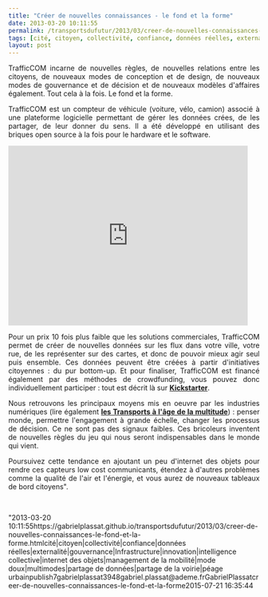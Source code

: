 ```yaml
---
title: "Créer de nouvelles connaissances - le fond et la forme"
date: 2013-03-20 10:11:55
permalink: /transportsdufutur/2013/03/creer-de-nouvelles-connaissances-le-fond-et-la-forme.html
tags: [cité, citoyen, collectivité, confiance, données réelles, externalité, gouvernance, Infrastructure, innovation, intelligence collective, internet des objets, management de la mobilité, mode doux, multimodes, partage de données, partage de la voirie, péage urbain]
layout: post
---
```


<p style="text-align: justify;">TrafficCOM incarne de nouvelles règles, de nouvelles relations entre les citoyens, de nouveaux modes de conception et de design, de nouveaux modes de gouvernance et de décision et de nouveaux modèles d'affaires également. Tout cela à la fois. Le fond et la forme.</p> <p style="text-align: justify;">TrafficCOM est un compteur de véhicule (voiture, vélo, camion) associé à une plateforme logicielle permettant de gérer les données crées, de les partager, de leur donner du sens. Il a été développé en utilisant des briques open source à la fois pour le hardware et le software. </p> <iframe frameborder="0" height="360" src="http://www.kickstarter.com/projects/trafficcom/trafficcom/widget/video.html" width="480"> </iframe>   <!--more-->  <p style="text-align: justify;">Pour un prix 10 fois plus faible que les solutions commerciales, TrafficCOM permet de créer de nouvelles données sur les flux dans votre ville, votre rue, de les représenter sur des cartes, et donc de pouvoir mieux agir seul puis ensemble. Ces données peuvent être créées à partir d'initiatives citoyennes : du pur bottom-up. Et pour finaliser, TrafficCOM est financé également par des méthodes de crowdfunding, vous pouvez donc individuellement participer : tout est décrit là sur <strong><a href="http://www.kickstarter.com/projects/trafficcom/trafficcom" target="_blank">Kickstarter</a></strong>.</p> <p style="text-align: justify;">Nous retrouvons les principaux moyens mis en oeuvre par les industries numériques (lire également <strong><a href="https://gabrielplassat.github.io/transportsdufutur/2013/02/les-transports-a-lage-de-la-multitude.html" target="_blank">les Transports à l'âge de la multitude</a></strong>) : penser monde, permettre l'engagement à grande échelle, changer les processus de décision. Ce ne sont pas des signaux faibles. Ces bricoleurs inventent de nouvelles règles du jeu qui nous seront indispensables dans le monde qui vient.</p> <p style="text-align: justify;">Poursuivez cette tendance en ajoutant un peu d'internet des objets pour rendre ces capteurs low cost communicants, étendez à d'autres problèmes comme la qualité de l'air et l'énergie, et vous aurez de nouveaux tableaux de bord citoyens".</p> <p style=""text-align: justify> </p>"2013-03-20 10:11:55https://gabrielplassat.github.io/transportsdufutur/2013/03/creer-de-nouvelles-connaissances-le-fond-et-la-forme.htmlcité|citoyen|collectivité|confiance|données réelles|externalité|gouvernance|Infrastructure|innovation|intelligence collective|internet des objets|management de la mobilité|mode doux|multimodes|partage de données|partage de la voirie|péage urbainpublish7gabrielplassat3948gabriel.plassat@ademe.frGabrielPlassatcreer-de-nouvelles-connaissances-le-fond-et-la-forme2015-07-21 16:35:44
